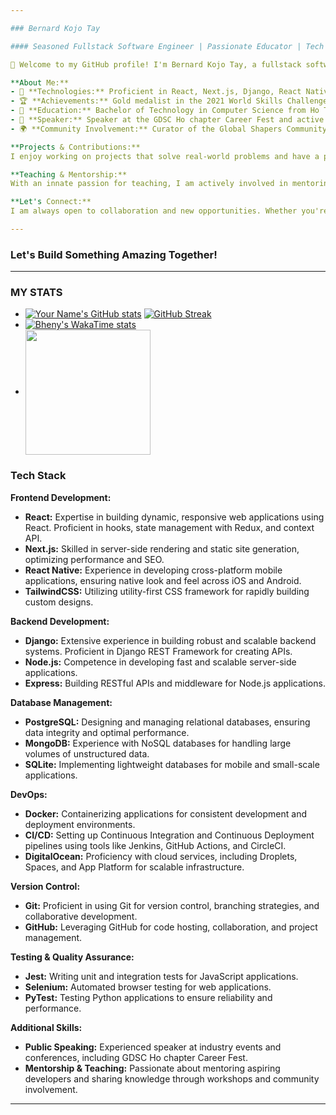 ```yaml
---

### Bernard Kojo Tay

#### Seasoned Fullstack Software Engineer | Passionate Educator | Tech Enthusiast

👋 Welcome to my GitHub profile! I'm Bernard Kojo Tay, a fullstack software engineer with over four years of experience in the IT industry. My expertise spans various aspects of software development, including systems design, leadership, and teamwork.

**About Me:**
- 🔧 **Technologies:** Proficient in React, Next.js, Django, React Native, and DevOps practices. I have a strong background in both frontend and backend development.
- 🏆 **Achievements:** Gold medalist in the 2021 World Skills Challenge Ghana Nationals for IT Business Solutions. This accolade highlights my ability to conceptualize and implement high-impact solutions.
- 🌱 **Education:** Bachelor of Technology in Computer Science from Ho Technical University, coupled with an HND in the same field.
- 📢 **Speaker:** Speaker at the GDSC Ho chapter Career Fest and active participant in industry conferences.
- 🌍 **Community Involvement:** Curator of the Global Shapers Community Ho Chapter, an active member of TREBNET and active member of Ho City Konnect group.

**Projects & Contributions:**
I enjoy working on projects that solve real-world problems and have a positive impact on communities. My portfolio includes various applications built with modern frameworks and libraries. I am particularly passionate about designing systems that enhance user experiences and drive innovation.

**Teaching & Mentorship:**
With an innate passion for teaching, I am actively involved in mentoring aspiring developers at Genius IT Brainery. I believe in the power of knowledge-sharing and am committed to helping others succeed in their tech journeys.

**Let's Connect:**
I am always open to collaboration and new opportunities. Whether you're interested in discussing innovative projects, need help with a challenging problem, or simply want to connect, feel free to reach out.

---
```


### Let's Build Something Amazing Together!

---
### MY STATS

- [![Your Name's GitHub stats](https://github-readme-stats.vercel.app/api?username=Bheny&show_icons=true&theme=radical)](https://github.com/anuraghazra/github-readme-stats) [![GitHub Streak](https://streak-stats.demolab.com?user=Bheny&theme=dark)](https://git.io/streak-stats)
- [![Bheny's WakaTime stats](https://github-readme-stats.vercel.app/api/wakatime?username=@bennyk&show_icons=true&theme=radical)](https://github.com/anuraghazra/github-readme-stats)
- <a href="https://github.com/anuraghazra/convoychat">
  <img height=200 align="center" src="https://github-readme-stats.vercel.app/api/top-langs?username=Bheny&layout=compact&langs_count=8&card_width=320&show_icons=true&theme=radical" />
</a>


### Tech Stack

**Frontend Development:**
- **React:** Expertise in building dynamic, responsive web applications using React. Proficient in hooks, state management with Redux, and context API.
- **Next.js:** Skilled in server-side rendering and static site generation, optimizing performance and SEO.
- **React Native:** Experience in developing cross-platform mobile applications, ensuring native look and feel across iOS and Android.
- **TailwindCSS:** Utilizing utility-first CSS framework for rapidly building custom designs.

**Backend Development:**
- **Django:** Extensive experience in building robust and scalable backend systems. Proficient in Django REST Framework for creating APIs.
- **Node.js:** Competence in developing fast and scalable server-side applications.
- **Express:** Building RESTful APIs and middleware for Node.js applications.

**Database Management:**
- **PostgreSQL:** Designing and managing relational databases, ensuring data integrity and optimal performance.
- **MongoDB:** Experience with NoSQL databases for handling large volumes of unstructured data.
- **SQLite:** Implementing lightweight databases for mobile and small-scale applications.


**DevOps:**
- **Docker:** Containerizing applications for consistent development and deployment environments.
- **CI/CD:** Setting up Continuous Integration and Continuous Deployment pipelines using tools like Jenkins, GitHub Actions, and CircleCI.
- **DigitalOcean:** Proficiency with cloud services, including Droplets, Spaces, and App Platform for scalable infrastructure.

**Version Control:**
- **Git:** Proficient in using Git for version control, branching strategies, and collaborative development.
- **GitHub:** Leveraging GitHub for code hosting, collaboration, and project management.

**Testing & Quality Assurance:**
- **Jest:** Writing unit and integration tests for JavaScript applications.
- **Selenium:** Automated browser testing for web applications.
- **PyTest:** Testing Python applications to ensure reliability and performance.

**Additional Skills:**
- **Public Speaking:** Experienced speaker at industry events and conferences, including GDSC Ho chapter Career Fest.
- **Mentorship & Teaching:** Passionate about mentoring aspiring developers and sharing knowledge through workshops and community involvement.

---
